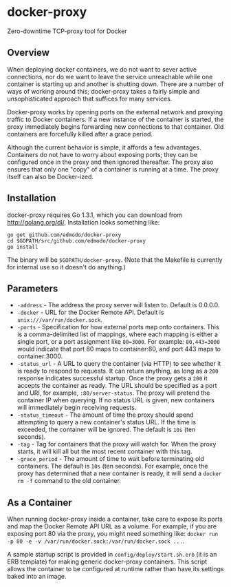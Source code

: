 docker-proxy
============

Zero-downtime TCP-proxy tool for Docker

## Overview

When deploying docker containers, we do not want to sever active connections, nor do we want to leave the service unreachable while one container is starting up and another is shutting down. There are a number of ways of working around this; docker-proxy takes a fairly simple and unsophisticated approach that suffices for many services.

Docker-proxy works by opening ports on the external network and proxying traffic to Docker containers. If a new instance of the container is started, the proxy immediately begins forwarding new connections to that container. Old containers are forcefully killed after a grace period.

Although the current behavior is simple, it affords a few advantages. Containers do not have to worry about exposing ports; they can be configured once in the proxy and then ignored thereafter. The proxy also ensures that only one "copy" of a container is running at a time. The proxy itself can also be Docker-ized.

## Installation

docker-proxy requires Go 1.3.1, which you can download from http://golang.org/dl/. Installation looks something like:

```
go get github.com/edmodo/docker-proxy
cd $GOPATH/src/github.com/edmodo/docker-proxy
go install
```

The binary will be `$GOPATH/docker-proxy`. (Note that the Makefile is currently for internal use so it doesn't do anything.)

## Parameters
 - `-address` - The address the proxy server will listen to. Default is 0.0.0.0.
 - `-docker` - URL for the Docker Remote API. Default is `unix:///var/run/docker.sock`.
 - `-ports` - Specification for how external ports map onto containers. This is a comma-delimited list of mappings, where each mapping is either a single port, or a port assignment like `80=3000`. For example: `80,443=3000` would indicate that port 80 maps to container:80, and port 443 maps to container:3000.
 - `-status_url` - A URL to query the container (via HTTP) to see whether it is ready to respond to requests. It can return anything, as long as a `200` response indicates successful startup. Once the proxy gets a `200` it accepts the container as ready. The URL should be specified as a port and URI, for example, `:80/server-status`. The proxy will pretend the container IP when querying. If no status URL is given, new containers will immediately begin receiving requests.
 - `-status_timeout` - The amount of time the proxy should spend attempting to query a new container's status URL. If the time is exceeded, the container will be ignored. The default is `10s` (ten seconds).
 - `-tag` - Tag for containers that the proxy will watch for. When the proxy starts, it will kill all but the most recent container with this tag.
 - `-grace_period` - The amount of time to wait before terminating old containers. The default is `10s` (ten seconds). For example, once the proxy has determined that a new container is ready, it will send a `docker rm -f` command to the old container.

## As a Container

When running docker-proxy inside a container, take care to expose its ports and map the Docker Remote API URL as a volume. For example, if you are exposing port 80 via the proxy, you might need something like: `docker run -p 80 -e -v /var/run/docker.sock:/var/run/docker.sock ...`.

A sample startup script is provided in `config/deploy/start.sh.erb` (it is an ERB template) for making generic docker-proxy containers. This script allows the container to be configured at runtime rather than have its settings baked into an image.
